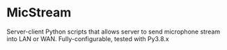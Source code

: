 # MicStream
Server-client Python scripts that allows server to send microphone stream into LAN or WAN. Fully-configurable, tested with Py3.8.x
